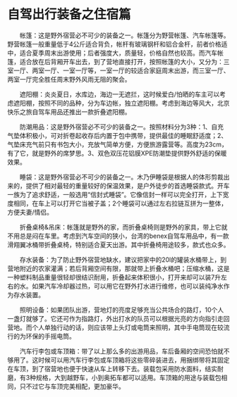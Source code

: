 # 自驾出行装备之住宿篇  

&emsp;&emsp;帐篷：这是野外宿营必不可少的装备之一。帐篷分为野营帐篷、汽车帐篷等。野营帐篷一般重量低于4公斤适合背负，帐杆有玻璃钢杆和铝合金杆，前者价格适中，适合夏季周末出游使用；后者强度大，质量轻，价格自然也较高。而汽车帐篷，适合放在后背厢开车出去，到了营地直接打开，按照帐篷的大小，又分为：三室一厅、两室一厅、一室一厅等，一室一厅的较适合家庭周末出游，而三室一厅、两室一厅完全胜任周末野外风雨无阻的聚会。  

&emsp;&emsp;遮阳棚：炎炎夏日，水库边，海边一无遮拦，这时候爱白/怕晒的车主可以考虑遮阳棚，按照不同的品种，分为车边帐，独立遮阳棚。考虑到海边等风大，北京快乐之旅自驾车用品还推出一款折叠遮阳棚。  

&emsp;&emsp;防潮用品：这是野外宿营必不可少的装备之一。按照材料分为3种：1、自充气垫体积极小，可对折卷起收存后内置于包中携带，提供最佳的睡眠舒适度；2、气垫床充气前只有书包大小，充放气简单方便，方便旅游露营等。高度为23cm，有了它，就是野外的席梦思。3、双色双压花铝膜XPE防潮垫提供野外舒适的保暖效果。  

&emsp;&emsp;睡袋：这是野外宿营必不可少的装备之一。木乃伊睡袋是根据人的体形剪裁出来的，提供了相对最轻的重量较好的保温效果，是户外徒步的首选睡袋款式。开车一族为了追求舒适，一般选用“信封式睡袋”。它像信封一样可以完全打开，上下宽度相同，在车上可以打开它当被子盖；2个睡袋可以通过左右拉链互拼为一整体，方便夫妻/情侣。  

&emsp;&emsp;折叠桌椅&吊床：帐篷就是野外的家，而折叠桌椅则是野外的家具，带上它就不用总是闷在车里。考虑到汽车空间的狭小，台湾的benex自驾车用品中，有一款滑翔翼冰桶带折叠桌椅，特别适合夏天出游。其中折叠椅用途较多，款式也众多。  

&emsp;&emsp;存水装备：为了防止野外宿营地缺水，建议把家中的20l的罐装水桶带上，到营地附近的农家灌满；若后背厢空间有限，那就带上折叠水桶吧；压缩水桶，这是一种塑料制品重量很轻却很结识耐用，折叠起来体积很小，打开来却可以装7升左右的水。如果汽车冷却器过热，可以用它在野外打水进行维修，也可以装纯净水作为存水装置。  

&emsp;&emsp;照明设备：如果团队出游，营地灯的亮度足够充当公共场合的路灯，10个人一盏灯就够了。它还可作为指路灯，外出打水的队员可以根据光亮的方向指引走回营地。而个人单独行动的话，则应该带上头灯或电筒来照明，其中手电筒现在较流行的为环保的手摇电筒。  

&emsp;&emsp;汽车行李包或车顶箱：带了以上那么多的出游用品，车后备厢的空间恐怕就不够用了。这时候可以用汽车行李包或车顶箱将这些零碎装进去，用捆绑带将其固定在车顶，到了宿营地也便于快速从车上转移下去。装载包采用防水面料，结实耐磨，有3种规格，大到越野车，小到奥拓车都可以适用。车顶箱的用途与装载包相同，只不过它与车顶完美相配，更加豪华。  
